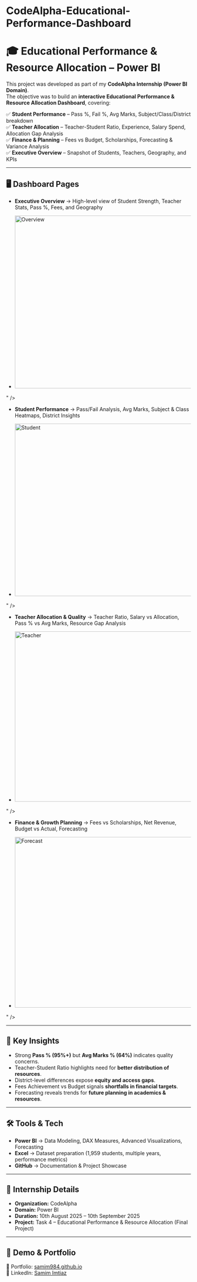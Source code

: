 # CodeAlpha-Educational-Performance-Dashboard  

# 🎓 Educational Performance & Resource Allocation – Power BI  

This project was developed as part of my **CodeAlpha Internship (Power BI Domain)**.  
The objective was to build an **interactive Educational Performance & Resource Allocation Dashboard**, covering:  

✅ **Student Performance** – Pass %, Fail %, Avg Marks, Subject/Class/District breakdown  
✅ **Teacher Allocation** – Teacher-Student Ratio, Experience, Salary Spend, Allocation Gap Analysis  
✅ **Finance & Planning** – Fees vs Budget, Scholarships, Forecasting & Variance Analysis  
✅ **Executive Overview** – Snapshot of Students, Teachers, Geography, and KPIs  

---

## 🖥️ Dashboard Pages  

- **Executive Overview** → High-level view of Student Strength, Teacher Stats, Pass %, Fees, and Geography  

- <img width="915" height="471" alt="Overview" src="https://github.com/user-attachments/assets/be049b03-3eb1-4785-922e-4045767f82b6" />
" />  

- **Student Performance** → Pass/Fail Analysis, Avg Marks, Subject & Class Heatmaps, District Insights  

- <img width="913" height="470" alt="Student" src="https://github.com/user-attachments/assets/3f819163-8f1d-449b-8ab1-1f678fc09a38" />
" />  

- **Teacher Allocation & Quality** → Teacher Ratio, Salary vs Allocation, Pass % vs Avg Marks, Resource Gap Analysis  

- <img width="912" height="464" alt="Teacher" src="https://github.com/user-attachments/assets/b02cfd18-6844-40c8-86fb-ec1944e2b7ea" />
" />  

- **Finance & Growth Planning** → Fees vs Scholarships, Net Revenue, Budget vs Actual, Forecasting  

- <img width="907" height="465" alt="Forecast" src="https://github.com/user-attachments/assets/d88b7851-e60b-4cc0-9b2b-23dee760d1c9" />
" />  

---

## 🎯 Key Insights  

- Strong **Pass % (95%+)** but **Avg Marks % (64%)** indicates quality concerns.  
- Teacher-Student Ratio highlights need for **better distribution of resources**.  
- District-level differences expose **equity and access gaps**.  
- Fees Achievement vs Budget signals **shortfalls in financial targets**.  
- Forecasting reveals trends for **future planning in academics & resources**.  

---

## 🛠️ Tools & Tech  

- **Power BI** → Data Modeling, DAX Measures, Advanced Visualizations, Forecasting  
- **Excel** → Dataset preparation (1,959 students, multiple years, performance metrics)  
- **GitHub** → Documentation & Project Showcase  

---

## 📌 Internship Details  

- **Organization:** CodeAlpha  
- **Domain:** Power BI  
- **Duration:** 10th August 2025 – 10th September 2025  
- **Project:** Task 4 – Educational Performance & Resource Allocation (Final Project)  

---

## 🚀 Demo & Portfolio  

🔗 Portfolio: [samim984.github.io](https://samim984.github.io)  
🔗 LinkedIn: [Samim Imtiaz](https://www.linkedin.com/in/samim-imtiaz)  
